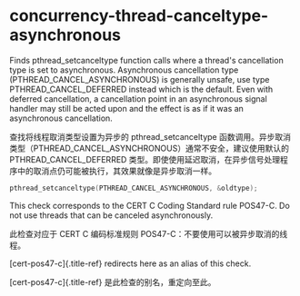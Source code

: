 # concurrency-thread-canceltype-asynchronous

Finds pthread_setcanceltype function calls where a thread's cancellation type is set to asynchronous. Asynchronous cancellation type (PTHREAD_CANCEL_ASYNCHRONOUS) is generally unsafe, use type PTHREAD_CANCEL_DEFERRED instead which is the default. Even with deferred cancellation, a cancellation point in an asynchronous signal handler may still be acted upon and the effect is as if it was an asynchronous cancellation.

查找将线程取消类型设置为异步的 pthread_setcanceltype 函数调用。异步取消类型（PTHREAD_CANCEL_ASYNCHRONOUS）通常不安全，建议使用默认的 PTHREAD_CANCEL_DEFERRED 类型。即使使用延迟取消，在异步信号处理程序中的取消点仍可能被执行，其效果就像是异步取消一样。

```c++
pthread_setcanceltype(PTHREAD_CANCEL_ASYNCHRONOUS, &oldtype);
```

This check corresponds to the CERT C Coding Standard rule POS47-C. Do not use threads that can be canceled asynchronously.

此检查对应于 CERT C 编码标准规则 POS47-C：不要使用可以被异步取消的线程。

[cert-pos47-c]{.title-ref} redirects here as an alias of this check.

[cert-pos47-c]{.title-ref} 是此检查的别名，重定向至此。

